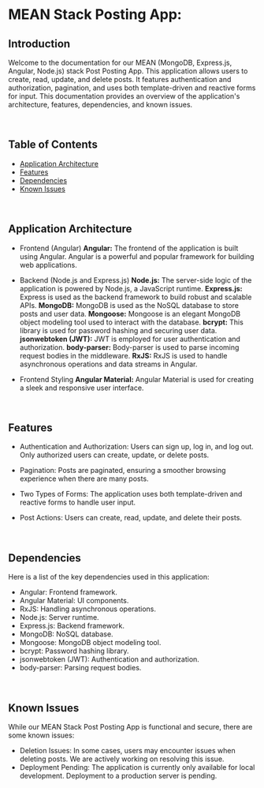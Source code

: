 # MEAN Stack Posting App:

## Introduction
Welcome to the documentation for our MEAN (MongoDB, Express.js, Angular, Node.js) stack Post Posting App. This application allows users to create, read, update, and delete posts. It features authentication and authorization, pagination, and uses both template-driven and reactive forms for input. This documentation provides an overview of the application's architecture, features, dependencies, and known issues.


<br />

## Table of Contents
* [Application Architecture]()
* [Features]()
* [Dependencies]()
* [Known Issues]()
  

<br />

## Application Architecture
* Frontend (Angular)
**Angular:** The frontend of the application is built using Angular. Angular is a powerful and popular framework for building web applications.

* Backend (Node.js and Express.js)
**Node.js:** The server-side logic of the application is powered by Node.js, a JavaScript runtime.
**Express.js:** Express is used as the backend framework to build robust and scalable APIs.
**MongoDB:** MongoDB is used as the NoSQL database to store posts and user data.
**Mongoose:** Mongoose is an elegant MongoDB object modeling tool used to interact with the database.
**bcrypt:** This library is used for password hashing and securing user data.
**jsonwebtoken (JWT):** JWT is employed for user authentication and authorization.
**body-parser:** Body-parser is used to parse incoming request bodies in the middleware.
**RxJS:** RxJS is used to handle asynchronous operations and data streams in Angular.

* Frontend Styling
**Angular Material:** Angular Material is used for creating a sleek and responsive user interface.


<br />

## Features
* Authentication and Authorization: Users can sign up, log in, and log out. Only authorized users can create, update, or delete posts.

* Pagination: Posts are paginated, ensuring a smoother browsing experience when there are many posts.

* Two Types of Forms: The application uses both template-driven and reactive forms to handle user input.

* Post Actions: Users can create, read, update, and delete their posts.


<br />

## Dependencies
Here is a list of the key dependencies used in this application:

* Angular: Frontend framework.
* Angular Material: UI components.
* RxJS: Handling asynchronous operations.
* Node.js: Server runtime.
* Express.js: Backend framework.
* MongoDB: NoSQL database.
* Mongoose: MongoDB object modeling tool.
* bcrypt: Password hashing library.
* jsonwebtoken (JWT): Authentication and authorization.
* body-parser: Parsing request bodies.

<br />


## Known Issues
While our MEAN Stack Post Posting App is functional and secure, there are some known issues:

* Deletion Issues: In some cases, users may encounter issues when deleting posts. We are actively working on resolving this issue.
* Deployment Pending: The application is currently only available for local development. Deployment to a production server is pending.

